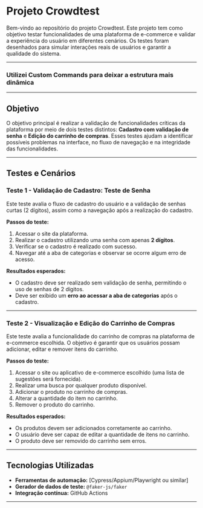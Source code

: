 # Projeto Crowdtest

Bem-vindo ao repositório do projeto Crowdtest. Este projeto tem como objetivo testar funcionalidades de uma plataforma de e-commerce e validar a experiência do usuário em diferentes cenários. Os testes foram desenhados para simular interações reais de usuários e garantir a qualidade do sistema.

---
### Utilizei Custom Commands para deixar a estrutura mais dinâmica
---

## Objetivo
O objetivo principal é realizar a validação de funcionalidades críticas da plataforma por meio de dois testes distintos: **Cadastro com validação de senha** e **Edição do carrinho de compras**. Esses testes ajudam a identificar possíveis problemas na interface, no fluxo de navegação e na integridade das funcionalidades.

---

## Testes e Cenários

### Teste 1 - Validação de Cadastro: Teste de Senha
Este teste avalia o fluxo de cadastro do usuário e a validação de senhas curtas (2 dígitos), assim como a navegação após a realização do cadastro.

**Passos do teste:**
1. Acessar o site da plataforma.
2. Realizar o cadastro utilizando uma senha com apenas **2 dígitos**.
3. Verificar se o cadastro é realizado com sucesso.
4. Navegar até a aba de categorias e observar se ocorre algum erro de acesso.

**Resultados esperados:**
- O cadastro deve ser realizado sem validação de senha, permitindo o uso de senhas de 2 dígitos.
- Deve ser exibido um **erro ao acessar a aba de categorias** após o cadastro.

---

### Teste 2 - Visualização e Edição do Carrinho de Compras
Este teste avalia a funcionalidade do carrinho de compras na plataforma de e-commerce escolhida. O objetivo é garantir que os usuários possam adicionar, editar e remover itens do carrinho.

**Passos do teste:**
1. Acessar o site ou aplicativo de e-commerce escolhido (uma lista de sugestões será fornecida).
2. Realizar uma busca por qualquer produto disponível.
3. Adicionar o produto no carrinho de compras.
4. Alterar a quantidade do item no carrinho.
5. Remover o produto do carrinho.

**Resultados esperados:**
- Os produtos devem ser adicionados corretamente ao carrinho.
- O usuário deve ser capaz de editar a quantidade de itens no carrinho.
- O produto deve ser removido do carrinho sem erros.

---

## Tecnologias Utilizadas
- **Ferramentas de automação:** [Cypress/Appium/Playwright ou similar]
- **Gerador de dados de teste:** `@faker-js/faker`
- **Integração contínua:** GitHub Actions

---
